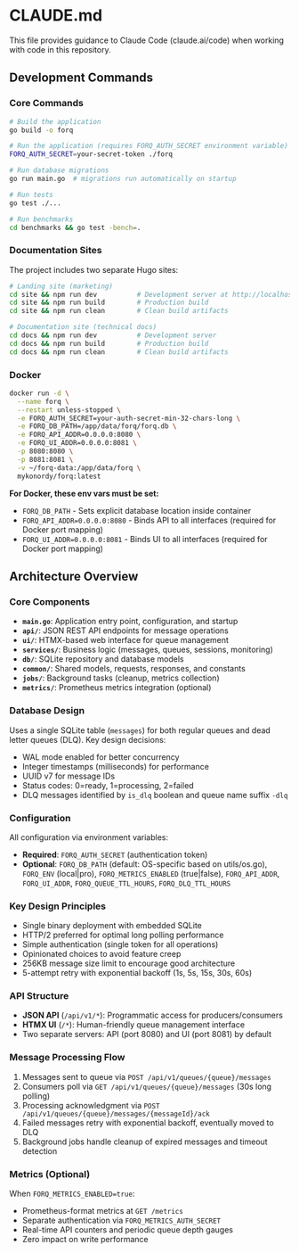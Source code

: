 # CLAUDE.md

This file provides guidance to Claude Code (claude.ai/code) when working with code in this repository.

## Development Commands

### Core Commands
```bash
# Build the application
go build -o forq

# Run the application (requires FORQ_AUTH_SECRET environment variable)
FORQ_AUTH_SECRET=your-secret-token ./forq

# Run database migrations
go run main.go  # migrations run automatically on startup

# Run tests
go test ./...

# Run benchmarks
cd benchmarks && go test -bench=.
```

### Documentation Sites

The project includes two separate Hugo sites:

```bash
# Landing site (marketing)
cd site && npm run dev          # Development server at http://localhost:1313
cd site && npm run build        # Production build
cd site && npm run clean        # Clean build artifacts

# Documentation site (technical docs)
cd docs && npm run dev          # Development server
cd docs && npm run build        # Production build
cd docs && npm run clean        # Clean build artifacts
```

### Docker
```bash
docker run -d \
  --name forq \
  --restart unless-stopped \
  -e FORQ_AUTH_SECRET=your-auth-secret-min-32-chars-long \
  -e FORQ_DB_PATH=/app/data/forq/forq.db \
  -e FORQ_API_ADDR=0.0.0.0:8080 \
  -e FORQ_UI_ADDR=0.0.0.0:8081 \
  -p 8080:8080 \
  -p 8081:8081 \
  -v ~/forq-data:/app/data/forq \
  mykonordy/forq:latest
```

**For Docker, these env vars must be set:**
- `FORQ_DB_PATH` - Sets explicit database location inside container
- `FORQ_API_ADDR=0.0.0.0:8080` - Binds API to all interfaces (required for Docker port mapping)
- `FORQ_UI_ADDR=0.0.0.0:8081` - Binds UI to all interfaces (required for Docker port mapping)

## Architecture Overview

### Core Components
- **`main.go`**: Application entry point, configuration, and startup
- **`api/`**: JSON REST API endpoints for message operations
- **`ui/`**: HTMX-based web interface for queue management
- **`services/`**: Business logic (messages, queues, sessions, monitoring)
- **`db/`**: SQLite repository and database models
- **`common/`**: Shared models, requests, responses, and constants
- **`jobs/`**: Background tasks (cleanup, metrics collection)
- **`metrics/`**: Prometheus metrics integration (optional)

### Database Design
Uses a single SQLite table (`messages`) for both regular queues and dead letter queues (DLQ). Key design decisions:
- WAL mode enabled for better concurrency
- Integer timestamps (milliseconds) for performance
- UUID v7 for message IDs
- Status codes: 0=ready, 1=processing, 2=failed
- DLQ messages identified by `is_dlq` boolean and queue name suffix `-dlq`

### Configuration
All configuration via environment variables:
- **Required**: `FORQ_AUTH_SECRET` (authentication token)
- **Optional**: `FORQ_DB_PATH` (default: OS-specific based on utils/os.go), `FORQ_ENV` (local|pro), `FORQ_METRICS_ENABLED` (true|false), `FORQ_API_ADDR`, `FORQ_UI_ADDR`, `FORQ_QUEUE_TTL_HOURS`, `FORQ_DLQ_TTL_HOURS`

### Key Design Principles
- Single binary deployment with embedded SQLite
- HTTP/2 preferred for optimal long polling performance
- Simple authentication (single token for all operations)
- Opinionated choices to avoid feature creep
- 256KB message size limit to encourage good architecture
- 5-attempt retry with exponential backoff (1s, 5s, 15s, 30s, 60s)

### API Structure
- **JSON API** (`/api/v1/*`): Programmatic access for producers/consumers
- **HTMX UI** (`/*`): Human-friendly queue management interface
- Two separate servers: API (port 8080) and UI (port 8081) by default

### Message Processing Flow
1. Messages sent to queue via `POST /api/v1/queues/{queue}/messages`
2. Consumers poll via `GET /api/v1/queues/{queue}/messages` (30s long polling)
3. Processing acknowledgment via `POST /api/v1/queues/{queue}/messages/{messageId}/ack`
4. Failed messages retry with exponential backoff, eventually moved to DLQ
5. Background jobs handle cleanup of expired messages and timeout detection

### Metrics (Optional)
When `FORQ_METRICS_ENABLED=true`:
- Prometheus-format metrics at `GET /metrics`
- Separate authentication via `FORQ_METRICS_AUTH_SECRET`
- Real-time API counters and periodic queue depth gauges
- Zero impact on write performance